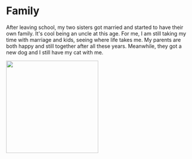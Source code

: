 # Family

After leaving school, my two sisters got married and started to have their own family. It's cool being an uncle at this age. For me, I am still taking my time with marriage and kids, seeing where life takes me. My parents are both happy and still together after all these years. Meanwhile, they got a new dog and I still have my cat with me.

<img src="https://img.rawpixel.com/s3fs-private/rawpixel_images/website_content/px735935-image-kwyoowlx.jpg?w=800&dpr=1&fit=default&crop=default&q=65&vib=3&con=3&usm=15&bg=F4F4F3&ixlib=js-2.2.1&s=82c021d1048179eb7777432e41a66323/" height="250px">
